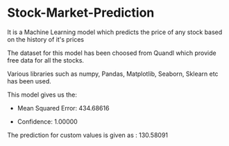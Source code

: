 # Stock-Market-Prediction
It is a Machine Learning model which predicts the price of any stock based on the history of it's prices

The dataset for this model has been choosed from Quandl which provide free data for all the stocks.

Various libraries such as numpy, Pandas, Matplotlib, Seaborn, Sklearn etc has been used.

This model gives us the: 

* Mean Squared Error: 434.68616

* Confidence:         1.00000

The prediction for custom values is given as : 130.58091
